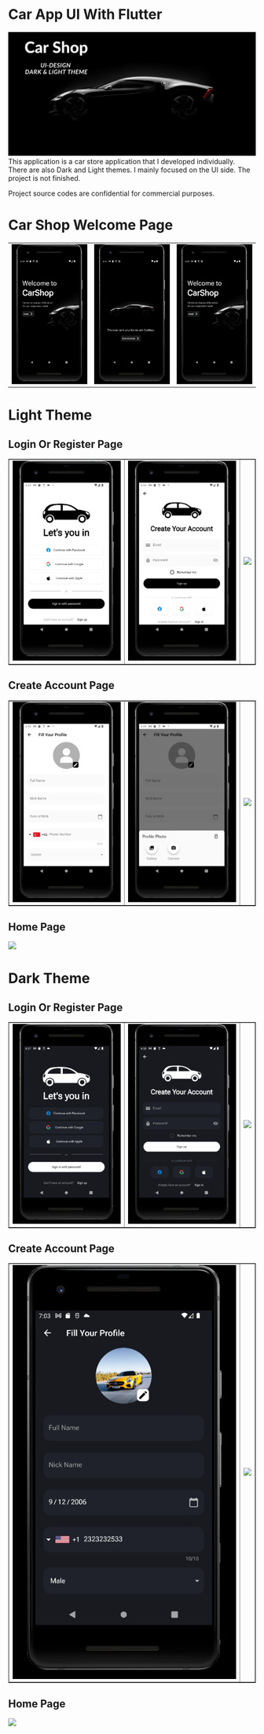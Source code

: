 # Car App UI With Flutter
![](Car%20Shop.png)
This application is a car store application that I developed individually. There are also Dark and Light themes. I mainly focused on the UI side. The project is not finished.

Project source codes are confidential for commercial purposes. 


<h1>Car Shop Welcome Page</h1>
<table border="0">
    <tr>
        <td>
            <img src="welcome_page/welcome_page.png" >
        </td>
        <td>
            <img src="welcome_page/welcome_page2.png" >
        </td>
        <td>
            <img src="welcome_page/welcome_page_animation.gif" >
        </td>
    </tr>
</table>

<h1>Light Theme</h1>
<h2>Login Or Register Page</h2>
<table border="1">
    <tr>
        <td>
             <img src="light/register_and_login/introduction_page.png" >
        </td>       
        <td>
            <img src="light/register_and_login/register_page.png" >
        </td>
         <td>
            <img src="light/register_and_login/register_validation.gif"  >
        </td>
    </tr>
    
</table>

<h2>Create Account Page</h2>
<table border="1">
    <tr>
        <td>
             <img src="light/create_account.png" >
        </td>
        <td>
            <img src="light/select_profile_photo.png" >
        </td>
        <td>
            <img src="light/create_account_video.gif" >
        </td>
    </tr>
</table>
<h2>Home Page</h2>
<p align="left">
    <img width="350" src="light/home_page.gif"  >
</p>



<h1>Dark Theme</h1>
<h2>Login Or Register Page</h2>
<table border="1">
    <tr>
        <td>
             <img src="dark/register_and_login/introduction_page.png" >
        </td>       
        <td>
            <img src="dark/register_and_login/register_page.png" >
        </td>
         <td>
            <img src="dark/register_and_login/register_video.gif"  >
        </td>
    </tr>
    
</table>

<h2>Create Account Page</h2>
<table border="1">
    <tr>
        <td>
             <img src="dark/create_account_dark.png" >
        </td>
        <td>
            <img src="dark/create_account.gif" >
        </td>
    </tr>  
</table>
<h2>Home Page</h2>
<p align="left">
    <img width="350"  src="dark/home_page.gif"  >
</p>
